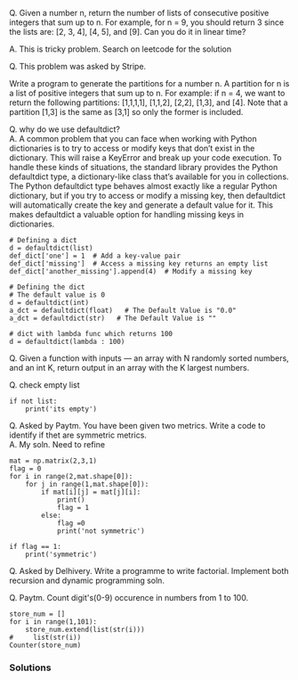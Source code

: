 Q. Given a number n, return the number of lists of consecutive positive integers that sum up to n.
For example, for n = 9, you should return 3 since the lists are: [2, 3, 4], [4, 5], and [9]. Can you do it in linear time?

A. This is tricky problem. Search on leetcode for the solution


Q. This problem was asked by Stripe.

Write a program to generate the partitions for a number n. A partition for n is a list of positive integers that sum up to n. For example: if n = 4, we want to return the following partitions: [1,1,1,1], [1,1,2], [2,2], [1,3], and [4]. Note that a partition [1,3] is the same as [3,1] so only the former is included.

Q. why do we use defaultdict?  
A. A common problem that you can face when working with Python dictionaries is to try to access or modify keys that don’t exist in the dictionary. This will raise a KeyError and break up your code execution. To handle these kinds of situations, the standard library provides the Python defaultdict type, a dictionary-like class that’s available for you in collections.  
The Python defaultdict type behaves almost exactly like a regular Python dictionary, but if you try to access or modify a missing key, then defaultdict will automatically create the key and generate a default value for it. This makes defaultdict a valuable option for handling missing keys in dictionaries.
```
# Defining a dict 
d = defaultdict(list) 
def_dict['one'] = 1  # Add a key-value pair
def_dict['missing']  # Access a missing key returns an empty list
def_dict['another_missing'].append(4)  # Modify a missing key

# Defining the dict 
# The default value is 0 
d = defaultdict(int) 
a_dct = defaultdict(float)   # The Default Value is "0.0"
a_dct = defaultdict(str)   # The Default Value is ""

# dict with lambda func which returns 100
d = defaultdict(lambda : 100)
 ```
Q. Given a function with inputs — an array with N randomly sorted numbers, and an int K, return output in an array with the K largest numbers.

Q. check empty list  
```
if not list:
    print('its empty')

```

Q. Asked by Paytm. You have been given two metrics. Write a code to identify if thet are symmetric metrics.  
A. My soln. Need to refine
``` 
mat = np.matrix(2,3,1)
flag = 0
for i in range(2,mat.shape[0]):
    for j in range(1,mat.shape[0]):
        if mat[i][j] = mat[j][i]:
            print()
            flag = 1
        else:
            flag =0
            print('not symmetric')
        
if flag == 1:
    print('symmetric')        
``` 

Q. Asked by Delhivery. Write a programme to write factorial. Implement both recursion and dynamic programming soln.

Q. Paytm. Count digit's(0-9) occurence in numbers from 1 to 100.  
```
store_num = []
for i in range(1,101):
    store_num.extend(list(str(i)))
#     list(str(i))
Counter(store_num)
```








### Solutions

